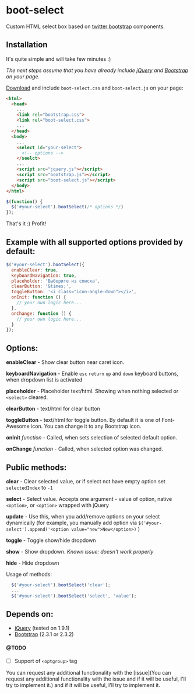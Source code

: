 boot-select
===========

Custom HTML select box based on [twitter bootstrap](https://github.com/twitter/bootstrap) components.

Installation
-----------
It's quite simple and will take few minutes :)

*The next steps assume that you have already include [jQuery](http://jquery.com) and [Bootstrap](https://github.com/twitter/bootstrap) on your page.*

[Download](https://github.com/mitris/boot-select/archive/master.zip) and include `boot-select.css` and `boot-select.js` on your page:
```html
<html>
  <head>
    ...
    <link rel="bootstrap.css">
    <link rel="boot-select.css">
    ...
  </head>
  <body>
    ...
    <select id="your-select">
      <!-- options -->
    </seelct>
    ...
    <script src="jquery.js"></script>
    <script src="bootstrap.js"></script>
    <script src="boot-select.js"></script>
  </body>
</html>
```
```javascript
$(function() {
  $('#your-select').bootSelect(/* options */)
});
```
That's it :) Profit!

<!--
### Optional
Simply include [nanoScroller](http://jamesflorentino.github.io/nanoScrollerJS/) on your page and ugly browser scroll would replaced with nice scroll :)
-->

Example with all supported options provided by default:
-----------
```javascript
$('#your-select').bootSelect({
  enableClear: true,
  keyboardNavigation: true,
  placeholder: 'Выберите из списка',
  clearButton: '&times;',
  toggleButton: '<i class="icon-angle-down"></i>',
  onInit: function () {
    // your own logic here...
  },
  onChange: function () {
    // your own logic here...
  }
});
```
Options:
-----------
**enableClear** - Show clear button near caret icon.

**keyboardNavigation** - Enable `esc` `return` `up` and `down` keyboard buttons, when dropdown list is activated

**placeholder** - Placeholder text/html. Showing when nothing selected or `<select>` cleared.

**clearButton** - text/html for clear button

**toggleButton** - text/html for toggle button. By default it is one of Font-Awesome icon. You can change it to any Bootstrap icon.

**onInit** *function* - Called, when sets selection of selected default option.

**onChange** *function* - Called, when selected option was changed.

Public methods:
-----------
**clear** - Clear selected value, or if select not have empty option set `selectedIndex` to `-1`

**select** - Select value. Accepts one argument - value of option, native `<option>`, or `<option>` wrapped with jQuery

**update** - Use this, when you add/remove options on your select dynamically (for example, you manually add option via `$('#your-select').append('<option value="new">New</option>)` )

**toggle** - Toggle show/hide dropdown

**show** - Show dropdown. *Known issue: doesn't work properly*

**hide** - Hide dropdown


Usage of methods:
```javascript
  $('#your-select').bootSelect('clear');
  ...
  $('#your-select').bootSelect('select', 'value');
```

Depends on:
-----------
- [jQuery](http://jquery.com) (tested on 1.9.1)
- [Bootstrap](https://github.com/twitter/bootstrap) (2.3.1 or 2.3.2)

<!--
- (optional) [nanoScroller](http://jamesflorentino.github.io/nanoScrollerJS/) (tested on 0.7.2)
-->


#### @TODO
- [ ] Support of `<optgroup>` tag

You can request any additional functionality with the [issue](You can request any additional functionality with the issue and if it will be useful, I'll try to implement it.) and if it will be useful, I'll try to implement it.
